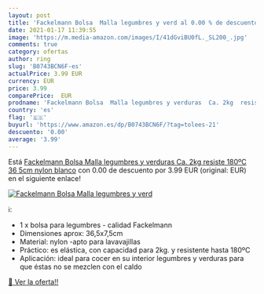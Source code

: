 ```yaml
---
layout: post
title: 'Fackelmann Bolsa  Malla legumbres y verd al 0.00 % de descuento'
date: 2021-01-17 11:39:55
image: 'https://m.media-amazon.com/images/I/41dGviBU0fL._SL200_.jpg'
comments: true
category: ofertas
author: ring
slug: 'B0743BCN6F-es'
actualPrice: 3.99 EUR
currency: EUR
price: 3.99
comparePrice:  EUR
prodname: 'Fackelmann Bolsa  Malla legumbres y verduras  Ca. 2kg  resiste 180ºC  36 5cm  nylon  blanco'
country: 'es'
flag: '🇪🇸'
buyurl: 'https://www.amazon.es/dp/B0743BCN6F/?tag=tolees-21'
descuento: '0.00'
average: '3.99'
---
```


Está [Fackelmann Bolsa  Malla legumbres y verduras  Ca. 2kg  resiste 180ºC  36 5cm  nylon  blanco](https://www.amazon.es/dp/B0743BCN6F/?tag=tolees-21) con 0.00 de descuento por 3.99 EUR (original:  EUR) en el siguiente enlace!

[![Fackelmann Bolsa  Malla legumbres y verd](https://m.media-amazon.com/images/I/41dGviBU0fL._SL200_.jpg)](https://www.amazon.es/dp/B0743BCN6F/?tag=tolees-21)

ℹ️:

- 1 x bolsa para legumbres - calidad Fackelmann
- Dimensiones aprox: 36,5x7,5cm
- Material: nylon -apto para lavavajillas
- Práctico: es elástica, con capacidad para 2kg. y resistente hasta 180ºC
- Aplicación: ideal para cocer en su interior legumbres y verduras para que éstas no se mezclen con el caldo

[🛒 Ver la oferta!!](https://www.amazon.es/dp/B0743BCN6F/?tag=tolees-21)

